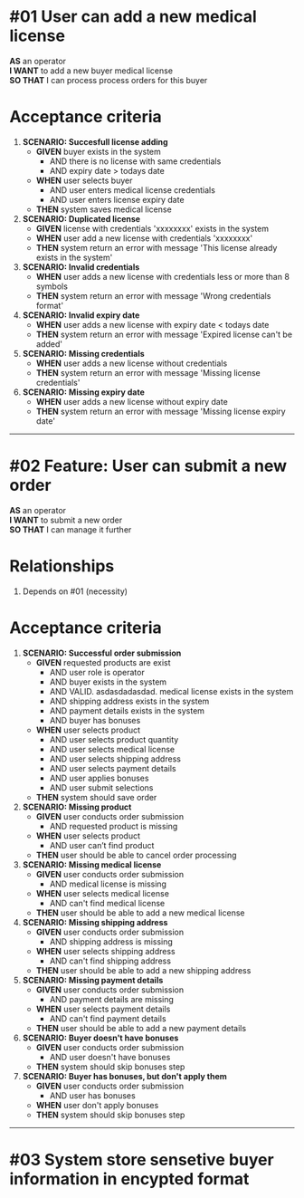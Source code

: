 # #01 User can add a new medical license

**AS** an operator  
**I WANT** to add a new buyer medical license  
**SO THAT** I can process process orders for this buyer

# Acceptance criteria
1. **SCENARIO: Succesfull license adding**
    - **GIVEN** buyer exists in the system
      - AND there is no license with same credentials
      - AND expiry date > todays date
    - **WHEN** user selects buyer
      - AND user enters medical license credentials
      - AND user enters license expiry date
    - **THEN** system saves medical license
2. **SCENARIO: Duplicated license**
    - **GIVEN** license with credentials 'xxxxxxxx' exists in the system
    - **WHEN** user add a new license with credentials 'xxxxxxxx'
    - **THEN** system return an error with message 'This license already exists in the system'
3. **SCENARIO: Invalid credentials**
    - **WHEN** user adds a new license with credentials less or more than 8 symbols
    - **THEN** system return an error with message 'Wrong credentials format'
4. **SCENARIO: Invalid expiry date**
    - **WHEN** user adds a new license with expiry date < todays date
    - **THEN** system return an error with message 'Expired license can't be added'
5. **SCENARIO: Missing credentials**
    - **WHEN** user adds a new license without credentials
    - **THEN** system return an error with message 'Missing license credentials'
6. **SCENARIO: Missing expiry date**
    - **WHEN** user adds a new license without expiry date
    - **THEN** system return an error with message 'Missing license expiry date'

---

# #02 Feature: User can submit a new order

**AS** an operator  
**I WANT** to submit a new order  
**SO THAT** I can manage it further  

# Relationships
1. Depends on #01 (necessity)

# Acceptance criteria

1. **SCENARIO: Successful order submission**
    - **GIVEN** requested products are exist
      - AND user role is operator
      - AND buyer exists in the system
      - AND VALID. asdasdadasdad.       medical license exists in the system
      - AND shipping address exists in the system
      - AND payment details exists in the system
      - AND buyer has bonuses
    - **WHEN** user selects product
      - AND user selects product quantity
      - AND user selects medical license
      - AND user selects shipping address
      - AND user selects payment details
      - AND user applies bonuses
      - AND user submit selections
    - **THEN** system should save order
2. **SCENARIO: Missing product**
    - **GIVEN** user conducts order submission
      - AND requested product is missing
    - **WHEN** user selects product
      - AND user can’t find product
    - **THEN** user should be able to cancel order processing
3. **SCENARIO: Missing medical license**
    - **GIVEN** user conducts order submission
      - AND medical license is missing
    - **WHEN** user selects medical license
      - AND can't find medical license
    - **THEN** user should be able to add a new medical license
4. **SCENARIO: Missing shipping address**
    - **GIVEN** user conducts order submission
      - AND shipping address is missing
    - **WHEN** user selects shipping address
      - AND can't find shipping address
    - **THEN** user should be able to add a new shipping address
5. **SCENARIO: Missing payment details**
    - **GIVEN**  user conducts order submission
      - AND payment details are missing
    - **WHEN** user selects payment details
      - AND can't find payment details
    - **THEN** user should be able to add a new payment details
6. **SCENARIO: Buyer doesn't have bonuses**
     - **GIVEN**  user conducts order submission
        - AND user doesn't have bonuses
    - **THEN** system should skip bonuses step
7. **SCENARIO: Buyer has bonuses, but don't apply them**
     - **GIVEN**  user conducts order submission
        - AND user has bonuses
    - **WHEN** user don't apply bonuses
    - **THEN** system should skip bonuses step 
---

# #03 System store sensetive buyer information in encypted format
